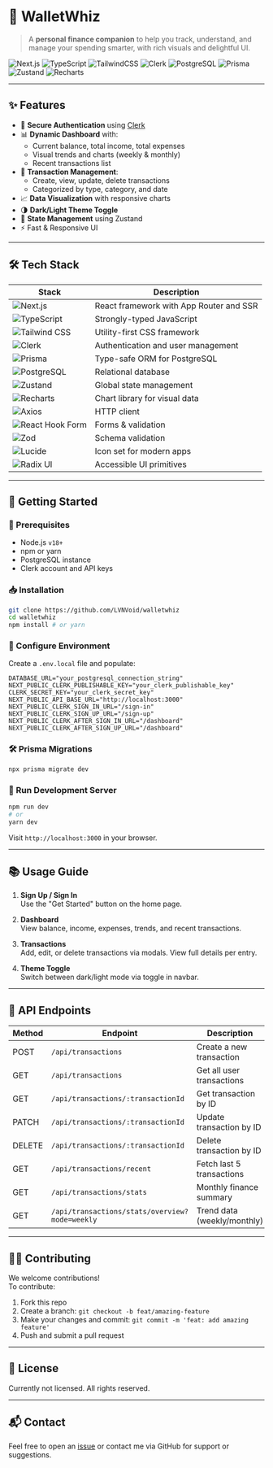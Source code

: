 # 💸 WalletWhiz

> A **personal finance companion** to help you track, understand, and manage your spending smarter, with rich visuals and delightful UI.

![Next.js](https://img.shields.io/badge/Next.js-000?logo=next.js&logoColor=white)
![TypeScript](https://img.shields.io/badge/TypeScript-3178C6?logo=typescript&logoColor=white)
![TailwindCSS](https://img.shields.io/badge/TailwindCSS-38B2AC?logo=tailwindcss&logoColor=white)
![Clerk](https://img.shields.io/badge/Clerk-3E2EFF?logo=clerk&logoColor=white)
![PostgreSQL](https://img.shields.io/badge/PostgreSQL-4169E1?logo=postgresql&logoColor=white)
![Prisma](https://img.shields.io/badge/Prisma-2D3748?logo=prisma&logoColor=white)
![Zustand](https://img.shields.io/badge/Zustand-000000?logo=react&logoColor=white)
![Recharts](https://img.shields.io/badge/Recharts-FF5A5F?logo=chart.js&logoColor=white)

---

## ✨ Features

- 🔐 **Secure Authentication** using [Clerk](https://clerk.dev)
- 📊 **Dynamic Dashboard** with:
  - Current balance, total income, total expenses
  - Visual trends and charts (weekly & monthly)
  - Recent transactions list
- 💼 **Transaction Management**:
  - Create, view, update, delete transactions
  - Categorized by type, category, and date
- 📈 **Data Visualization** with responsive charts
- 🌗 **Dark/Light Theme Toggle**
- 🧠 **State Management** using Zustand
- ⚡ Fast & Responsive UI

---

## 🛠️ Tech Stack

| Stack                                                                                                       | Description                             |
| ----------------------------------------------------------------------------------------------------------- | --------------------------------------- |
| ![Next.js](https://img.shields.io/badge/-Next.js-black?logo=next.js)                                        | React framework with App Router and SSR |
| ![TypeScript](https://img.shields.io/badge/-TypeScript-3178C6?logo=typescript&logoColor=white)              | Strongly-typed JavaScript               |
| ![Tailwind CSS](https://img.shields.io/badge/-TailwindCSS-06B6D4?logo=tailwindcss&logoColor=white)          | Utility-first CSS framework             |
| ![Clerk](https://img.shields.io/badge/-Clerk-3E2EFF?logo=clerk&logoColor=white)                             | Authentication and user management      |
| ![Prisma](https://img.shields.io/badge/-Prisma-2D3748?logo=prisma)                                          | Type-safe ORM for PostgreSQL            |
| ![PostgreSQL](https://img.shields.io/badge/-PostgreSQL-336791?logo=postgresql&logoColor=white)              | Relational database                     |
| ![Zustand](https://img.shields.io/badge/-Zustand-black?logo=react)                                          | Global state management                 |
| ![Recharts](https://img.shields.io/badge/-Recharts-FF5A5F?logo=chart.js)                                    | Chart library for visual data           |
| ![Axios](https://img.shields.io/badge/-Axios-5A29E4?logo=axios&logoColor=white)                             | HTTP client                             |
| ![React Hook Form](https://img.shields.io/badge/-React_Hook_Form-EC5990?logo=reacthookform&logoColor=white) | Forms & validation                      |
| ![Zod](https://img.shields.io/badge/-Zod-3E82F7?logo=zod&logoColor=white)                                   | Schema validation                       |
| ![Lucide](https://img.shields.io/badge/-Lucide-000000?logo=lucide&logoColor=white)                          | Icon set for modern apps                |
| ![Radix UI](https://img.shields.io/badge/-Radix_UI-black?logo=radix-ui&logoColor=white)                     | Accessible UI primitives                |

---

## 🚀 Getting Started

### 🔧 Prerequisites

- Node.js `v18+`
- npm or yarn
- PostgreSQL instance
- Clerk account and API keys

### 📥 Installation

```bash
git clone https://github.com/LVNVoid/walletwhiz
cd walletwhiz
npm install # or yarn
```

### 🔑 Configure Environment

Create a `.env.local` file and populate:

```env
DATABASE_URL="your_postgresql_connection_string"
NEXT_PUBLIC_CLERK_PUBLISHABLE_KEY="your_clerk_publishable_key"
CLERK_SECRET_KEY="your_clerk_secret_key"
NEXT_PUBLIC_API_BASE_URL="http://localhost:3000"
NEXT_PUBLIC_CLERK_SIGN_IN_URL="/sign-in"
NEXT_PUBLIC_CLERK_SIGN_UP_URL="/sign-up"
NEXT_PUBLIC_CLERK_AFTER_SIGN_IN_URL="/dashboard"
NEXT_PUBLIC_CLERK_AFTER_SIGN_UP_URL="/dashboard"
```

### 🛠️ Prisma Migrations

```bash
npx prisma migrate dev
```

### 🧪 Run Development Server

```bash
npm run dev
# or
yarn dev
```

Visit `http://localhost:3000` in your browser.

---

## 📚 Usage Guide

1. **Sign Up / Sign In**  
   Use the "Get Started" button on the home page.

2. **Dashboard**  
   View balance, income, expenses, trends, and recent transactions.

3. **Transactions**  
   Add, edit, or delete transactions via modals. View full details per entry.

4. **Theme Toggle**  
   Switch between dark/light mode via toggle in navbar.

---

## 📡 API Endpoints

| Method | Endpoint                                       | Description                 |
| ------ | ---------------------------------------------- | --------------------------- |
| POST   | `/api/transactions`                            | Create a new transaction    |
| GET    | `/api/transactions`                            | Get all user transactions   |
| GET    | `/api/transactions/:transactionId`             | Get transaction by ID       |
| PATCH  | `/api/transactions/:transactionId`             | Update transaction by ID    |
| DELETE | `/api/transactions/:transactionId`             | Delete transaction by ID    |
| GET    | `/api/transactions/recent`                     | Fetch last 5 transactions   |
| GET    | `/api/transactions/stats`                      | Monthly finance summary     |
| GET    | `/api/transactions/stats/overview?mode=weekly` | Trend data (weekly/monthly) |

---

## 🧑‍💻 Contributing

We welcome contributions!  
To contribute:

1. Fork this repo
2. Create a branch: `git checkout -b feat/amazing-feature`
3. Make your changes and commit: `git commit -m 'feat: add amazing feature'`
4. Push and submit a pull request

---

## 📄 License

Currently not licensed. All rights reserved.

---

## 📬 Contact

Feel free to open an [issue](https://github.com/LVNVoid/walletwhiz/issues) or contact me via GitHub for support or suggestions.
